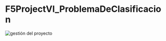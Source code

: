# F5ProjectVI_ProblemaDeClasificacion
![gestión del proyecto](https://anthonycpcode.atlassian.net/jira/software/projects/AIR/boards/34)
